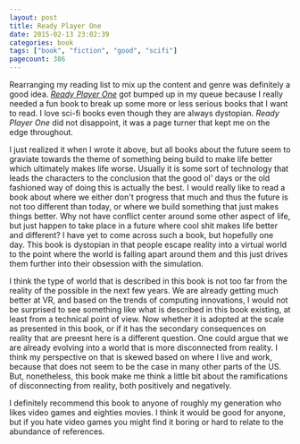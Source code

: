 ```yaml
---
layout: post
title: Ready Player One
date: 2015-02-13 23:02:39
categories: book
tags: ["book", "fiction", "good", "scifi"]
pagecount: 386
---
```


Rearranging my reading list to mix up the content and genre was definitely
a good idea. [*Ready Player One*][ready-amazon] got bumped up in my queue
because I really needed a fun book to break up some more or less serious
books that I want to read. I love sci-fi books even though they are always
dystopian. *Ready Player One* did not disappoint, it was a page turner that
kept me on the edge throughout.

I just realized it when I wrote it above, but all books about the future
seem to graviate towards the theme of something being build to make life
better which ultimately makes life worse. Usually it is some sort of
technology that leads the characters to the conclusion that the good ol'
days or the old fashioned way of doing this is actually the best. I would
really like to read a book about where we either don't progress that much
and thus the future is not too different than today, or where we build
something that just makes things better. Why not have conflict center
around some other aspect of life, but just happen to take place in a
future where cool shit makes life better and different? I have yet
to come across such a book, but hopefully one day. This book is dystopian
in that people escape reality into a virtual world to the point where
the world is falling apart around them and this just drives them further
into their obsession with the simulation.

I think the type of world that is described in this book is not too far
from the reality of the possible in the next few years. We are already
getting much better at VR, and based on the trends of computing innovations,
I would not be surprised to see something like what is described in this
book existing, at least from a technical point of view. Now whether it is
adopted at the scale as presented in this book, or if it has the secondary
consequences on reality that are preesnt here is a different question. One
could argue that we are already evolving into a world that is more disconnected
from reality. I think my perspective on that is skewed based on where I live
and work, because that does not seem to be the case in many other parts of the US.
But, nonetheless, this book make me think a little bit about the ramifications
of disconnecting from reality, both positively and negatively.

I definitely recommend this book to anyone of roughly my generation who
likes video games and eighties movies. I think it would be good for anyone,
but if you hate video games you might find it boring or hard to relate
to the abundance of references.

[ready-amazon]:         http://amzn.com/B004J4WKUQ

